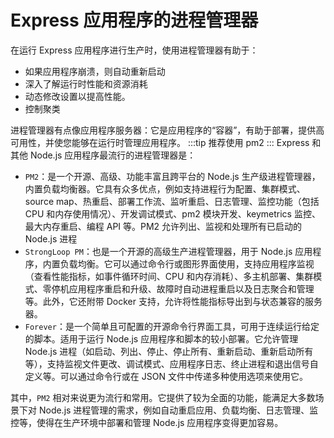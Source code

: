 # Express 应用程序的进程管理器
在运行 Express 应用程序进行生产时，使用进程管理器有助于：
- 如果应用程序崩溃，则自动重新启动
- 深入了解运行时性能和资源消耗
- 动态修改设置以提高性能。
- 控制聚类

进程管理器有点像应用程序服务器：它是应用程序的“容器”，有助于部署，提供高可用性，并使您能够在运行时管理应用程序。
:::tip
推荐使用 pm2
:::
Express 和其他 Node.js 应用程序最流行的进程管理器是：
- `PM2`：是一个开源、高级、功能丰富且跨平台的 Node.js 生产级进程管理器，内置负载均衡器。它具有众多优点，例如支持进程行为配置、集群模式、source map、热重启、部署工作流、监听重启、日志管理、监控功能（包括 CPU 和内存使用情况）、开发调试模式、pm2 模块开发、keymetrics 监控、最大内存重启、编程 API 等。PM2 允许列出、监视和处理所有已启动的 Node.js 进程
- `StrongLoop PM`：也是一个开源的高级生产进程管理器，用于 Node.js 应用程序，内置负载均衡。它可以通过命令行或图形界面使用，支持应用程序监视（查看性能指标，如事件循环时间、CPU 和内存消耗）、多主机部署、集群模式、零停机应用程序重启和升级、故障时自动进程重启以及日志聚合和管理等。此外，它还附带 Docker 支持，允许将性能指标导出到与状态兼容的服务器。
- `Forever`：是一个简单且可配置的开源命令行界面工具，可用于连续运行给定的脚本。适用于运行 Node.js 应用程序和脚本的较小部署。它允许管理 Node.js 进程（如启动、列出、停止、停止所有、重新启动、重新启动所有等），支持监视文件更改、调试模式、应用程序日志、终止进程和退出信号自定义等。可以通过命令行或在 JSON 文件中传递多种使用选项来使用它。

其中，`PM2` 相对来说更为流行和常用。它提供了较为全面的功能，能满足大多数场景下对 Node.js 进程管理的需求，例如自动重启应用、负载均衡、日志管理、监控等，使得在生产环境中部署和管理 Node.js 应用程序变得更加容易。